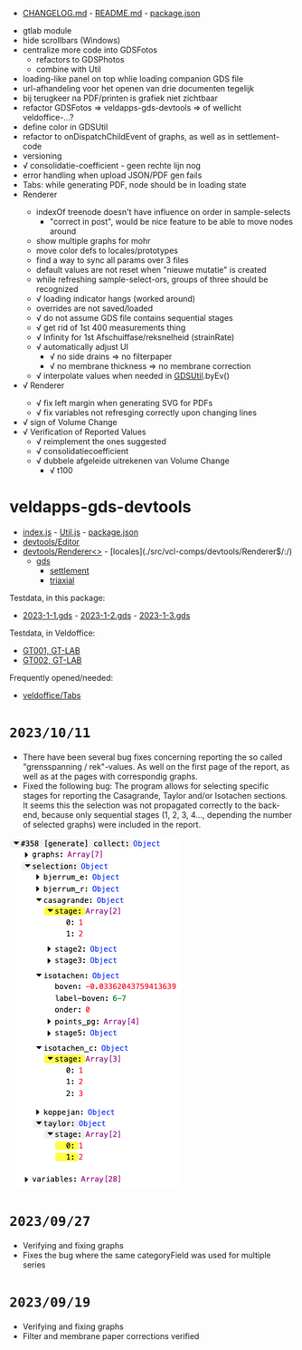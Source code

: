 * [CHANGELOG.md]() - [README.md]() - [package.json]()

> 
* gtlab module
* hide scrollbars (Windows)
* centralize more code into GDSFotos
	* refactors to GDSPhotos
	* combine with Util
* loading-like panel on top whlie loading companion GDS file
* url-afhandeling voor het openen van drie documenten tegelijk
* bij terugkeer na PDF/printen is grafiek niet zichtbaar
* refactor GDSFotos => veldapps-gds-devtools => of wellicht veldoffice-...?
* define color in GDSUtil
* refactor to onDispatchChildEvent of graphs, as well as in settlement-code
* versioning
* √ consolidatie-coefficient - geen rechte lijn nog
* error handling when upload JSON/PDF gen fails
* Tabs<Document>: while generating PDF, node should be in loading state
* Renderer<triaxial>
	* indexOf treenode doesn't have influence on order in sample-selects
		* "correct in post", would be nice feature to be able to move nodes around
	* show multiple graphs for mohr
	* move color defs to locales/prototypes
	* find a way to sync all params over 3 files
	* default values are not reset when "nieuwe mutatie" is created
	* while refreshing sample-select-ors, groups of three should be recognized
	* √ loading indicator hangs (worked around)
	* overrides are not saved/loaded
	* √ do not assume GDS file contains sequential stages
	* √ get rid of 1st 400 measurements thing
	* √ Infinity for 1st Afschuiffase/reksnelheid (strainRate)
	* √ automatically adjust UI
		* √ no side drains => no filterpaper
		* √ no membrane thickness => no membrane correction
	* √ interpolate values when needed in [GDSUtil](src/Util.js).byEv()
* √ Renderer<settlement>
	* √ fix left margin when generating SVG for PDFs
	* √ fix variables not refresging correctly upon changing lines
* √ sign of Volume Change
* √ Verification of Reported Values
	* √ reimplement the ones suggested
	* √ consolidatiecoefficient
	* √ dubbele afgeleide uitrekenen van Volume Change
		* √ t100

# veldapps-gds-devtools

* [index.js](src/:) - [Util.js](src/:) - [package.json]()
* [devtools/Editor<gds>]((./src/vcl-comps/:))
* [devtools/Renderer<>](./src/vcl-comps/devtools/Renderer$/) - [locales](./src/vcl-comps/devtools/Renderer$/:/)
	* [gds](./src/vcl-comps/devtools/Renderer$/:.js)
		* [settlement](./src/vcl-comps/devtools/Renderer$/:.js)
		* [triaxial](./src/vcl-comps/devtools/Renderer$/:.js)

Testdata, in this package:

* [2023-1-1.gds](./testdata/:) - [2023-1-2.gds](./testdata/:) - [2023-1-3.gds](./testdata/:)

Testdata, in Veldoffice:

* [GT001, GT-LAB](https://veldoffice.nl/geografie/#/onderzoek/25772561/document)
* [GT002, GT-LAB](https://veldoffice.nl/geografie/#/onderzoek/29536725/document)

Frequently opened/needed:

* [veldoffice/Tabs<Document>]([])

# `2023/10/11` 

* There have been several bug fixes concerning reporting the so called "grensspanning / rek"-values. As well on the first page of the report, as well as at the pages with correspondig graphs.
* Fixed the following bug: The program allows for selecting specific stages for reporting the Casagrande, Taylor and/or Isotachen sections. It seems this the selection was not propagated correctly to the back-end, because only sequential stages (1, 2, 3, 4..., depending the number of selected graphs) were included in the report.

![20231011-082542-2BOTrG](https://raw.githubusercontent.com/relluf/screenshots/master/uPic/202310/20231011-082542-2BOTrG.png)

# `2023/09/27`

* Verifying and fixing graphs
* Fixes the bug where the same categoryField was used for multiple series

# `2023/09/19`

* Verifying and fixing graphs
* Filter and membrane paper corrections verified

